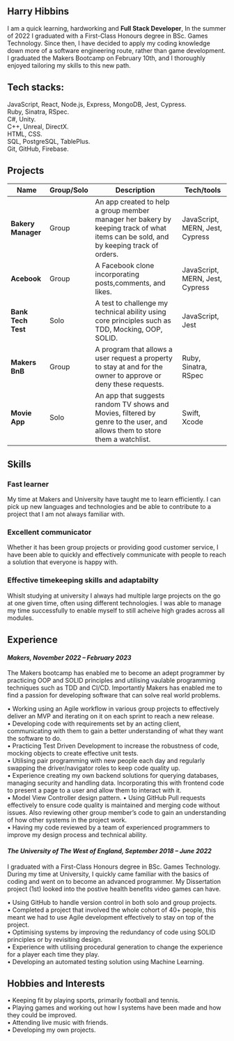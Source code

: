 ## Harry Hibbins

I am a quick learning, hardworking and **Full Stack Developer**, In the summer of 2022 I graduated with
a First-Class Honours degree in BSc. Games Technology. Since then, I have decided to apply my
coding knowledge down more of a software engineering route, rather than game development. I
graduated the Makers Bootcamp on February 10th, and I thoroughly enjoyed tailoring my skills to
this new path.

## Tech stacks:
JavaScript, React, Node.js, Express, MongoDB, Jest, Cypress.  
Ruby, Sinatra, RSpec.  
C#, Unity.  
C++, Unreal, DirectX.  
HTML, CSS.  
SQL, PostgreSQL, TablePlus.  
Git, GitHub, Firebase.  

## Projects

| Name                         |Group/Solo| Description       | Tech/tools        |
| -----------------------------|----------|-------------------|-------------------|
| **Bakery Manager**           | Group    | An app created to help a group member manager her bakery by keeping track of what items can be sold, and by keeping track of orders. | JavaScript, MERN, Jest, Cypress |
| **Acebook** | Group | A Facebook clone incorporating posts,comments, and likes.| JavaScript, MERN, Jest, Cypress
| **Bank Tech Test** | Solo | A test to challenge my technical ability using core principles such as TDD, Mocking, OOP, SOLID. | JavaScript, Jest
| **Makers BnB** | Group | A program that allows a user request a property to stay at and for the owner to approve or deny these requests.| Ruby, Sinatra, RSpec
| **Movie App** | Solo | An app that suggests random TV shows and Movies, filtered by genre to the user, and allows them to store them a watchlist. | Swift, Xcode

## Skills

### Fast learner
My time at Makers and University have taught me to learn efficiently. I can pick up new languages and technologies and be able to contribute to a project that I am not always familiar with. 

### Excellent communicator
Whether it has been group projects or providing good customer service, I have been able to quickly and effectively communicate with people to reach a solution that everyone is happy with.

### Effective timekeeping skills and adaptabilty 
Whislt studying at university I always had multiple large projects on the go at one given time, often using different technologies. I was able to manage my time successfully to enable myself to still acheive high grades across all modules. 


## Experience

#### _Makers, November 2022 – February 2023_  
The Makers bootcamp has enabled me to become an adept programmer by practicing OOP and SOLID principles and utilising vaulable programming techniques such as TDD and CI/CD. Importantly Makers has enabled me to find a passion for developing software that can solve real world problems.  

• Working using an Agile workflow in various group projects to effectively deliver an MVP and iterating on it on each sprint to reach a new release.  
• Developing code with requirements set by an acting client, communicating with them to gain a better understanding of what they want the software to do.  
• Practicing Test Driven Development to increase the robustness of code, mocking objects to create effective unit tests.   
• Utilising pair programming with new people each day and regularly swapping the driver/navigator roles to keep code quality up.  
• Experience creating my own backend solutions for querying databases, managing security and handling data. Incorporating this with frontend code to present a page to a user and allow them to interact with it.  
• Model View Controller design pattern.
• Using GitHub Pull requests effectively to ensure code quality is maintained and merging code without issues. Also reviewing other group member’s code to gain an understanding of how other systems in the project work.  
• Having my code reviewed by a team of experienced programmers to improve my design process and technical ability.   


#### _The University of The West of England, September 2018 – June 2022_
I graduated with a First-Class Honours degree in BSc. Games Technology. During my time at University, I quickly came familiar with the basics of coding and went on to become an advanced programmer. My Dissertation project (1st) looked into the postive health benefits video games can have.

• Using GitHub to handle version control in both solo and group projects.  
• Completed a project that involved the whole cohort of 40+ people, this meant we had to use Agile development effectively to stay on top of the project.  
• Optimising systems by improving the redundancy of code using SOLID principles or by revisiting design.  
• Experience with utilising procedural generation to change the experience for a player each time they play.  
• Developing an automated testing solution using Machine Learning.  


## Hobbies and Interests
• Keeping fit by playing sports, primarily football and tennis.   
• Playing games and working out how I systems have been made and how they could be improved.    
• Attending live music with friends.   
• Developing my own projects.    




